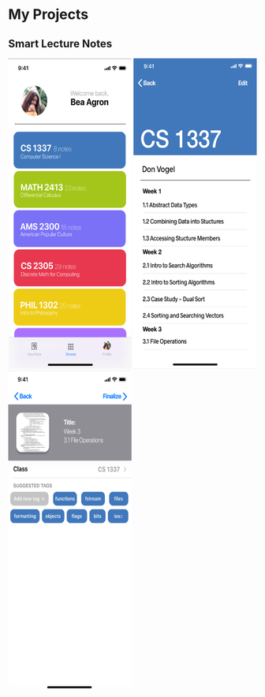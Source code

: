 # My Projects
## Smart Lecture Notes

<img src="https://github.com/beaagron/beaagron.github.io/raw/master/classListHorizontal.png" width="250" height="630"> <img src="https://github.com/beaagron/beaagron.github.io/raw/master/inClass.png" width="250" height="630">
<img src="https://github.com/beaagron/beaagron.github.io/raw/master/confirmationTags.png" width="250" height="650">


